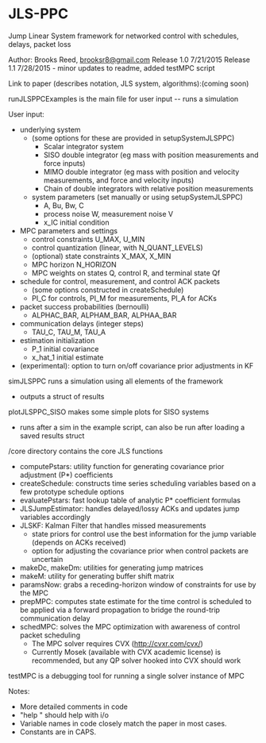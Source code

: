 # JLS-PPC
Jump Linear System framework for networked control with schedules, delays, packet loss

Author: Brooks Reed, brooksr8@gmail.com
Release 1.0 7/21/2015
Release 1.1 7/28/2015 - minor updates to readme, added testMPC script

Link to paper (describes notation, JLS system, algorithms):(coming soon)

runJLSPPCExamples is the main file for user input -- runs a simulation

User input: 
- underlying system
    - (some options for these are provided in setupSystemJLSPPC)
        - Scalar integrator system
        - SISO double integrator (eg mass with position measurements and force inputs)
        - MIMO double integrator (eg mass with position and velocity measurements, and force and velocity inputs)
        - Chain of double integrators with relative position measurements
    - system parameters (set manually or using setupSystemJLSPPC)
        - A, Bu, Bw, C
        - process noise W, measurement noise V
        - x_IC initial condition
- MPC parameters and settings
    - control constraints U_MAX, U_MIN
    - control quantization (linear, with N_QUANT_LEVELS)
    - (optional) state constraints X_MAX, X_MIN
    - MPC horizon N_HORIZON
    - MPC weights on states Q, control R, and terminal state Qf
- schedule for control, measurement, and control ACK packets
    - (some options constructed in createSchedule)
    - PI_C for controls, PI_M for measurements, PI_A for ACKs
- packet success probabilities (bernoulli) 
    - ALPHAC_BAR, ALPHAM_BAR, ALPHAA_BAR 
- communication delays (integer steps)
    - TAU_C, TAU_M, TAU_A 
- estimation initialization 
    - P_1 initial covariance
    - x_hat_1 initial estimate
- (experimental): option to turn on/off covariance prior adjustments in KF    

simJLSPPC runs a simulation using all elements of the framework
- outputs a struct of results

plotJLSPPC_SISO makes some simple plots for SISO systems
- runs after a sim in the example script, can also be run after loading a saved results struct

/core directory contains the core JLS functions 
- computePstars: utility function for generating covariance prior adjustment (P*) coefficients
- createSchedule: constructs time series scheduling variables based on a few prototype schedule options
- evaluatePstars: fast lookup table of analytic P* coefficient formulas
- JLSJumpEstimator: handles delayed/lossy ACKs and updates jump variables accordingly
- JLSKF: Kalman Filter that handles missed measurements
    - state priors for control use the best information for the jump variable (depends on ACKs received)
    - option for adjusting the covariance prior when control packets are uncertain
- makeDc, makeDm: utilities for generating jump matrices
- makeM: utility for generating buffer shift matrix
- paramsNow: grabs a receding-horizon window of constraints for use by the MPC
- prepMPC: computes state estimate for the time control is scheduled to be applied via a forward propagation to bridge the round-trip communication delay
- schedMPC: solves the MPC optimization with awareness of control packet scheduling 
    - The MPC solver requires CVX (http://cvxr.com/cvx/) 
    - Currently Mosek (available with CVX academic license) is recommended, but any QP solver hooked into CVX should work

testMPC is a debugging tool for running a single solver instance of MPC

Notes: 
- More detailed comments in code
- "help <functionname>" should help with i/o
- Variable names in code closely match the paper in most cases.  
- Constants are in CAPS. 



